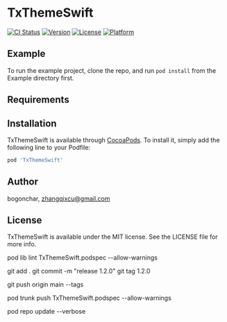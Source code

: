 # TxThemeSwift

[![CI Status](https://img.shields.io/travis/bogonchar/TxThemeSwift.svg?style=flat)](https://travis-ci.org/bogonchar/TxThemeSwift)
[![Version](https://img.shields.io/cocoapods/v/TxThemeSwift.svg?style=flat)](https://cocoapods.org/pods/TxThemeSwift)
[![License](https://img.shields.io/cocoapods/l/TxThemeSwift.svg?style=flat)](https://cocoapods.org/pods/TxThemeSwift)
[![Platform](https://img.shields.io/cocoapods/p/TxThemeSwift.svg?style=flat)](https://cocoapods.org/pods/TxThemeSwift)

## Example

To run the example project, clone the repo, and run `pod install` from the Example directory first.

## Requirements

## Installation

TxThemeSwift is available through [CocoaPods](https://cocoapods.org). To install
it, simply add the following line to your Podfile:

```ruby
pod 'TxThemeSwift'
```

## Author

bogonchar, zhangqixcu@gmail.com

## License

TxThemeSwift is available under the MIT license. See the LICENSE file for more info.


pod lib lint TxThemeSwift.podspec --allow-warnings

git add .
git commit -m "release 1.2.0"
git tag 1.2.0

git push origin main --tags

pod trunk push TxThemeSwift.podspec --allow-warnings

pod repo update --verbose
